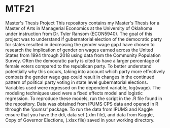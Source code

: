 # MTF21
Master's Thesis Project 
This repository contains my Master's Thesis for a Master of Arts in Managerial Economics at the University of Oklahoma under instruction from Dr. Tyler Ransom (ECON5940). The goal of this project was to understand if gubernatorial election of the democratic party for states resulted in decreasing the gender wage gap.I have chosen to research the implication of gender on wages earned across the United States from 1994 through 2018 using data from the Community Population Survey. Often the democratic party is cited to have a larger percentage of female voters compared to the republican party. To better understand potentially why this occurs, taking into account which party more effectively combats the gender wage gap could result in changes in the continued pattern of political party voting in state level gubernatorial elections. Variables used were regressed on the dependent variable, log(wage). The modeling techniques used were a fixed effects model and logistic regression. To reproduce these models, run the script in the .R file found in the repository. Data was obtained from IPUMS CPS data and opened in R through the 'ipumsr' package. To run the data from IPUMS and Kaggle ensure that you have the ddi, data set (.xlm file), and data from Kaggle, Copy of Governor Elections, (.xlsx file) saved in your working directory.
